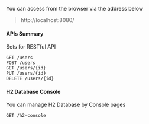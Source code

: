 
You can access from the browser via the address below

> http://localhost:8080/

#### APIs Summary

Sets for RESTful API

```
GET /users 
POST /users
GET /users/{id}
PUT /users/{id}
DELETE /users/{id}
```

#### H2 Database Console

You can manage H2 Database by Console pages

```
GET /h2-console
```

